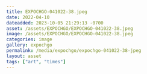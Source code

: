 ```yaml
---
title: EXPOCHGO-041022-38.jpeg
date: 2022-04-10
dateadded: 2023-10-05 21:29:13 -0700
asset: /assets/EXPOCHGO/EXPOCHGO-041022-38.jpeg
image: /assets/EXPOCHGO/EXPOCHGO-041022-38.jpeg
categories: image
gallery: expochgo
permalink: /media/expochgo/expochgo-041022-38-jpeg
layout: asset
tags: ["art", "times"]
--- 
```

